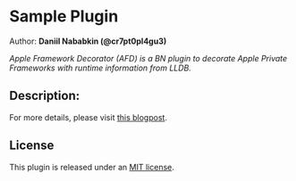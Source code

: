 # Sample Plugin
Author: **Daniil Nababkin (@cr7pt0pl4gu3)**

_Apple Framework Decorator (AFD) is a BN plugin to decorate Apple Private Frameworks with runtime information from LLDB._

## Description:
For more details, please visit [this blogpost](https://cr7pt0pl4gu3.github.io/research/MacOS/ObjectiveC-dylib-Reverse-Engineering-gigavaxxed-with-Binary-Ninja-LLDB/).

## License

This plugin is released under an [MIT license](./license).
